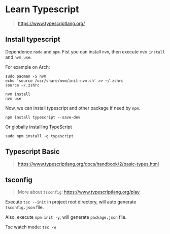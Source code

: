 # Learn Typescript

> https://www.typescriptlang.org/


## Install typescript

Dependence `node` and `npm`. Fist you can install `nvm`, then execute `nvm install` and `nvm use`.

For example on Arch:

```shell
sudo pacman -S nvm
echo 'source /usr/share/nvm/init-nvm.sh' >> ~/.zshrc
source ~/.zshrc

nvm install
nvm use
```

Now, we can install typescript and other package if need by `npm`.

```shell
npm install typescript --save-dev
```

Or globally installing TypeScript

```shell
sudo npm install -g typescript
```

## Typescript Basic

> https://www.typescriptlang.org/docs/handbook/2/basic-types.html


## tsconfig

> More about `tsconfig`: https://www.typescriptlang.org/play

Execute `tsc --init` in project root directory, will auto generate `tsconfig.json` file.

Also, execute `npm init -y`, will generate `package.json` file.

Tsc watch mode: `tsc -w `